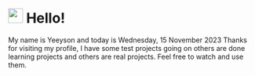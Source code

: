  <h1>
    <img src="https://emojis.slackmojis.com/emojis/images/1643510097/45343/hi.gif?1643510097" width="30"/> 
    Hello!
 </h1>
 <p>
    My name is Yeeyson and today is Wednesday, 15 November 2023
    Thanks for visiting my profile, I have some test projects going on others are done learning projects and others are real projects.
    Feel free to watch and use them.
 </p>